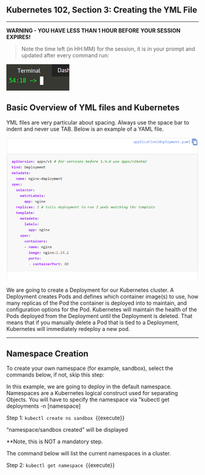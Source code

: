 ## Kubernetes 102, Section 3: Creating the YML File

---

**WARNING - YOU HAVE LESS THAN 1 HOUR BEFORE YOUR SESSION EXPIRES!**

>Note the time left (in HH:MM) for the session, it is in your prompt and updated after every command run:

![Terminal Time Remaining](./assets/term-expire.png)

## Basic Overview of YML files and Kubernetes

YML files are very particular about spacing. Always use the space bar to indent and never use TAB. Below is an example of a YAML file. 

![](./assets/Yaml.PNG)


We are going to create a Deployment for our Kubernetes cluster. 
A Deployment creates Pods and defines which container image(s) to use, how many replicas of the Pod the container is deployed into to maintain, and configuration options for the Pod. 
Kubernetes will maintain the health of the Pods deployed from the Deployment until the Deployment is deleted. 
That means that if you manually delete a Pod that is tied to a Deployment, Kubernetes will immediately redeploy a new pod. 

---

## Namespace Creation

To create your own namespace (for example, sandbox), select the commands below, if not, skip this step:


In this example, we are going to deploy in the default namespace. Namespaces are a Kubernetes logical construct used for separating Objects. You will have to specify the namespace via "kubectl get deployments -n [namespace]

Step 1:
`kubectl create ns sandbox
`{{execute}}

“namespace/sandbox created” will be displayed


**Note, this is NOT a mandatory step.

The command below will list the current namespaces in a cluster. 

Step 2:
`kubectl get namespace
`{{execute}}
